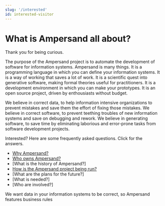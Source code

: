 ```yaml
---
slug: '/interested'
id: interested-visitor
---
```


# What is Ampersand all about?
Thank you for being curious. 

The purpose of the Ampersand project is to automate the development of software for information systems.
Ampersand is many things.
It is a programming language in which you can define your information systems.
It is a way of working that saves a lot of work.
It is a scientific quest into generative software, making formal theories useful for practitioners.
It is a development environment in which you can make your prototypes.
It is an open source project, driven by enthousiasts without budget.

We believe in correct data, to help information intensive organizations to prevent mistakes and save them the effort of fixing those mistakes.
We believe in correct software, to prevent teething troubles of new information systems and save on debugging and rework.
We believe in generating software, to save time by eliminating laborious and error-prone tasks from software development projects.

Interested? Here are some frequently asked questions. Click for the answers.
* [Why Ampersand?](Ampersand/why-ampersand/)
* [Who owns Ampersand?](Ampersand/ownership/)
* [What is the history of Ampersand?]
* [How is the Ampersand project being run?](Ampersand/governance/)
* [What are the plans for the future?]
* [What is needed?]
* [Who are involved?]

We want data in your information systems to be correct, so Ampersand features business rules
